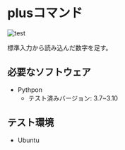 # plusコマンド

![test](https://github.com/reniker1/robosys202r/actions/workflows/test.yml/badge.svg)

標準入力から読み込んだ数字を足す。

## 必要なソフトウェア

* Pythpon
  * テスト済みバージョン: 3.7~3.10

## テスト環境

* Ubuntu
